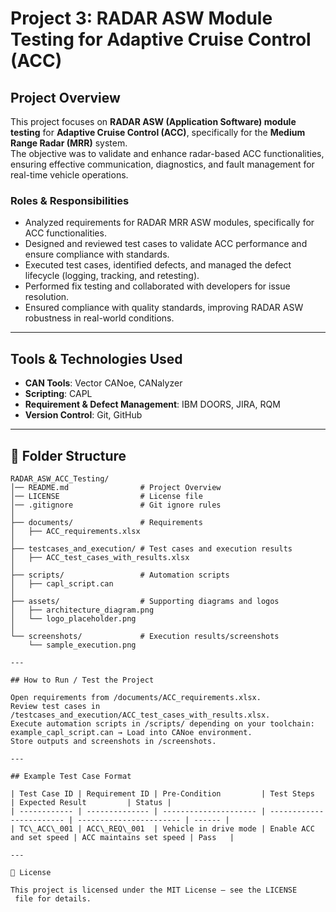 # Project 3: RADAR ASW Module Testing for Adaptive Cruise Control (ACC)

## Project Overview
This project focuses on **RADAR ASW (Application Software) module testing** for **Adaptive Cruise Control (ACC)**, specifically for the **Medium Range Radar (MRR)** system.  
The objective was to validate and enhance radar-based ACC functionalities, ensuring effective communication, diagnostics, and fault management for real-time vehicle operations.

### Roles & Responsibilities
- Analyzed requirements for RADAR MRR ASW modules, specifically for ACC functionalities.
- Designed and reviewed test cases to validate ACC performance and ensure compliance with standards.
- Executed test cases, identified defects, and managed the defect lifecycle (logging, tracking, and retesting).
- Performed fix testing and collaborated with developers for issue resolution.
- Ensured compliance with quality standards, improving RADAR ASW robustness in real-world conditions.

---

## Tools & Technologies Used
- **CAN Tools**: Vector CANoe, CANalyzer   
- **Scripting**: CAPL
- **Requirement & Defect Management**: IBM DOORS, JIRA, RQM  
- **Version Control**: Git, GitHub  

---

## 📂 Folder Structure
```plaintext
RADAR_ASW_ACC_Testing/
│── README.md                # Project Overview
│── LICENSE                  # License file
│── .gitignore               # Git ignore rules
│
├── documents/               # Requirements
│   ├── ACC_requirements.xlsx
│
├── testcases_and_execution/ # Test cases and execution results
│   ├── ACC_test_cases_with_results.xlsx
│
├── scripts/                 # Automation scripts
│   ├── capl_script.can
│
├── assets/                  # Supporting diagrams and logos
│   ├── architecture_diagram.png
│   └── logo_placeholder.png
│
└── screenshots/             # Execution results/screenshots
    └── sample_execution.png

---

## How to Run / Test the Project

Open requirements from /documents/ACC_requirements.xlsx.
Review test cases in /testcases_and_execution/ACC_test_cases_with_results.xlsx.
Execute automation scripts in /scripts/ depending on your toolchain:
example_capl_script.can → Load into CANoe environment.
Store outputs and screenshots in /screenshots.

---

## Example Test Case Format

| Test Case ID | Requirement ID | Pre-Condition         | Test Steps               | Expected Result         | Status |
| ------------ | -------------- | --------------------- | ------------------------ | ----------------------- | ------ |
| TC\_ACC\_001 | ACC\_REQ\_001  | Vehicle in drive mode | Enable ACC and set speed | ACC maintains set speed | Pass   |

---

📜 License

This project is licensed under the MIT License – see the LICENSE
 file for details.